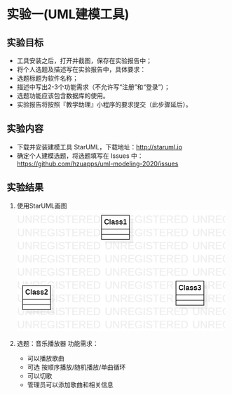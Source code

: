 # 实验一(UML建模工具)

## 实验目标
 + 工具安装之后，打开并截图，保存在实验报告中；
 + 将个人选题及描述写在实验报告中，具体要求：
 + 选题标题为软件名称；
 + 描述中写出2-3个功能需求（不允许写“注册”和“登录”）；
 + 选题功能应该包含数据库的使用。
 + 实验报告将按照『教学助理』小程序的要求提交（此步骤延后）。

## 实验内容
+ 下载并安装建模工具 StarUML，下载地址：http://staruml.io
+ 确定个人建模选题，将选题填写在 Issues 中：
https://github.com/hzuapps/uml-modeling-2020/issues

## 实验结果
1. 使用StarUML画图
    ![图一](./model1.jpg)

2. 选题：音乐播放器
    功能需求：
    + 可以播放歌曲
    + 可选 按顺序播放/随机播放/单曲循环
    + 可以切歌
    + 管理员可以添加歌曲和相关信息






